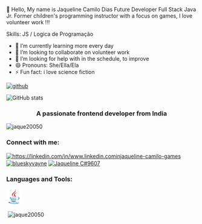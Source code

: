 👋 Hello, My name is Jaqueline Camilo Dias
Future Developer Full Stack Java Jr.
Former children's programming instructor with a focus on games, I love volunteer work !!!

Skills:  JS / Logica de Programação 

- 🌱 I’m currently learning more every day 
- 👯 I’m looking to collaborate on volunteer work 
- 🤔 I’m looking for help with in the schedule, to improve 
- 😄 Pronouns: She/Ella/Ela 
- ⚡ Fun fact: i love science fiction 


[<img src='https://cdn.jsdelivr.net/npm/simple-icons@3.0.1/icons/github.svg' alt='github' height='40'>](https://github.com/jaque20050)  

![GitHub stats](https://github-readme-stats.vercel.app/api?username=jaque20050&show_icons=true)  

<h3 align="center">A passionate frontend developer from India</h3>

<p align="left"> <img src="https://komarev.com/ghpvc/?username=jaque20050&label=Profile%20views&color=0e75b6&style=flat" alt="jaque20050" /> </p>

<h3 align="left">Connect with me:</h3>
<p align="left">
<a href="https://linkedin.com/in/https://linkedin.com/in/www.linkedin.cominjaqueline-camilo-games" target="blank"><img align="center" src="https://raw.githubusercontent.com/rahuldkjain/github-profile-readme-generator/master/src/images/icons/Social/linked-in-alt.svg" alt="https://linkedin.com/in/www.linkedin.cominjaqueline-camilo-games" height="30" width="40" /></a>
<a href="https://www.behance.net/blueskyvayne" target="blank"><img align="center" src="https://raw.githubusercontent.com/rahuldkjain/github-profile-readme-generator/master/src/images/icons/Social/behance.svg" alt="blueskyvayne" height="30" width="40" /></a>
<a href="https://discord.gg/Jaqueline C#9607" target="blank"><img align="center" src="https://raw.githubusercontent.com/rahuldkjain/github-profile-readme-generator/master/src/images/icons/Social/discord.svg" alt="Jaqueline C#9607" height="30" width="40" /></a>
</p>

<h3 align="left">Languages and Tools:</h3>
<p align="left"> <a href="https://www.java.com" target="_blank"> <img src="https://raw.githubusercontent.com/devicons/devicon/master/icons/java/java-original.svg" alt="java" width="40" height="40"/> </a> </p>

<p>&nbsp;<img align="center" src="https://github-readme-stats.vercel.app/api?username=jaque20050&show_icons=true &locale=en" alt="jaque20050" /></p>

